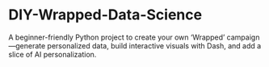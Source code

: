 # DIY-Wrapped-Data-Science
A beginner-friendly Python project to create your own ‘Wrapped’ campaign—generate personalized data, build interactive visuals with Dash, and add a slice of AI personalization. 
